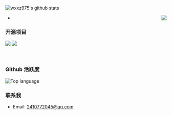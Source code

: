 
![wxxz975's github stats](https://github-readme-stats.vercel.app/api?username=wxxz975&show_icons=true&theme=vue)


- <img align="right" src="https://count.getloli.com/get/@:wxxz975?theme=gelbooru">


### 开源项目

[![](https://github-readme-stats.vercel.app/api/pin/?username=wxxz975&repo=xRayDetection)](https://github.com/wxxz975/xRayDetection)
[![](https://github-readme-stats.vercel.app/api/pin/?username=zhg-SZPT&repo=FastSAM_Awsome_Openvino)](https://github.com/zhg-SZPT/FastSAM_Awsome_Openvino)
<br><br><br>

### Github 活跃度


![Top language](https://github-readme-stats.vercel.app/api/top-langs/?username=wxxz975&layout=compact&langs_count=6)


### 联系我

- Email: 2410772045@qq.com
